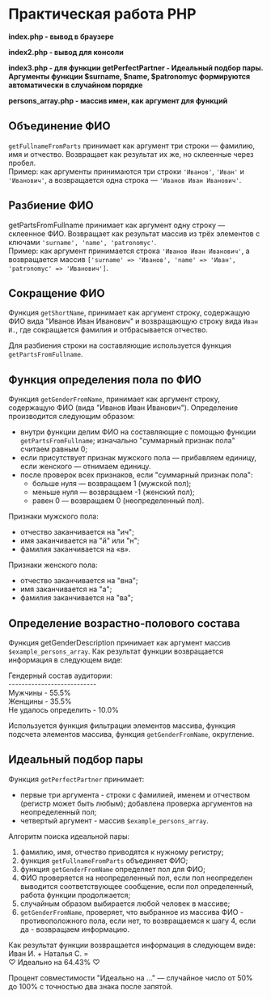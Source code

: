 # Практическая работа PHP

**index.php - вывод в браузере**

**index2.php - вывод для консоли**

**index3.php - для функции getPerfectPartner - Идеальный подбор пары. Аргументы функции $surname, $name, $patronomyc формируются автоматически в случайном порядке**

**persons_array.php - массив имен, как аргумент для функций**

## Объединение ФИО
`getFullnameFromParts` принимает как аргумент три строки — фамилию, имя и отчество. 
Возвращает как результат их же, но склеенные через пробел.  
Пример: как аргументы принимаются три строки `'Иванов'`, `'Иван'` и `'Иванович'`, а возвращается одна строка — `'Иванов Иван Иванович'`.

## Разбиение ФИО
getPartsFromFullname принимает как аргумент одну строку — склеенное ФИО. Возвращает как результат массив из трёх элементов с ключами `'surname', 'name', 'patronomyc'`.  
Пример: как аргумент принимается строка `'Иванов Иван Иванович'`, а возвращается массив `['surname' => 'Иванов', 'name' => 'Иван', 'patronomyc' => 'Иванович']`.

## Сокращение ФИО
Функция `getShortName`, принимает как аргумент строку, содержащую ФИО вида "Иванов Иван Иванович" и возвращающую строку вида `Иван И.`, где сокращается фамилия и отбрасывается отчество.

Для разбиения строки на составляющие используется функция `getPartsFromFullname`.

## Функция определения пола по ФИО
Функция `getGenderFromName`, принимает как аргумент строку, содержащую ФИО (вида "Иванов Иван Иванович").
Определение производится следующим образом:
* внутри функции делим ФИО на составляющие с помощью функции `getPartsFromFullname`;
изначально "суммарный признак пола" считаем равным 0;
* если присутствует признак мужского пола — прибавляем единицу, если женского — отнимаем единицу.
* после проверок всех признаков, если "суммарный признак пола":
  * больше нуля — возвращаем 1 (мужской пол);
  * меньше нуля — возвращаем -1 (женский пол);
  * равен 0 — возвращаем 0 (неопределенный пол).

Признаки мужского пола:
* отчество заканчивается на "ич";
* имя заканчивается на "й" или "н";
* фамилия заканчивается на «в».

Признаки женского пола:
* отчество заканчивается на "вна";
* имя заканчивается на "а";
* фамилия заканчивается на "ва";

## Определение возрастно-полового состава
Функция getGenderDescription принимает как аргумент массив `$example_persons_array`.
Как результат функции возвращается информация в следующем виде:

Гендерный состав аудитории:  
\---------------------------  
Мужчины - 55.5%  
Женщины - 35.5%  
Не удалось определить - 10.0%

Используется функция фильтрации элементов массива, функция подсчета элементов массива, функция `getGenderFromName`, округление.

## Идеальный подбор пары
Функция `getPerfectPartner` принимает:
* первые три аргумента - строки с фамилией, именем и отчеством (регистр может быть любым); добавлена проверка аргументов на неопределенный пол;
* четвертый аргумент - массив `$example_persons_array`.

Алгоритм поиска идеальной пары:
1. фамилию, имя, отчество приводятся к нужному регистру;
2. функция `getFullnameFromParts` объединяет ФИО;
3. функция `getGenderFromName` определяет пол для ФИО;
4. ФИО проверяется на неопределенный пол, если пол неопределен выводится соответствующее сообщение, если пол определенный, работа функции продолжается;
5. случайным образом выбирается любой человек в массиве;
6. `getGenderFromName`, проверяет, что выбранное из массива ФИО - противоположного пола, если нет, то возвращаемся к шагу 4, если да - возвращаем информацию.

Как результат функции возвращается информация в следующем виде:  
Иван И. + Наталья С. =   
♡ Идеально на 64.43% ♡

Процент совместимости "Идеально на ..." — случайное число от 50% до 100% с точностью два знака после запятой.